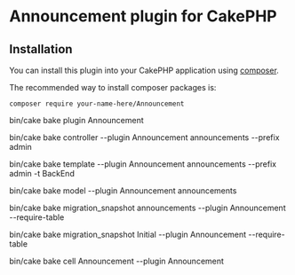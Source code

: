 # Announcement plugin for CakePHP

## Installation

You can install this plugin into your CakePHP application using [composer](https://getcomposer.org).

The recommended way to install composer packages is:

```
composer require your-name-here/Announcement
```

bin/cake bake plugin Announcement

bin/cake bake controller --plugin Announcement announcements --prefix admin

bin/cake bake template --plugin Announcement announcements --prefix admin -t BackEnd


bin/cake bake model --plugin Announcement announcements


bin/cake bake migration_snapshot announcements --plugin Announcement --require-table

bin/cake bake migration_snapshot Initial --plugin Announcement --require-table

bin/cake bake cell Announcement --plugin Announcement


